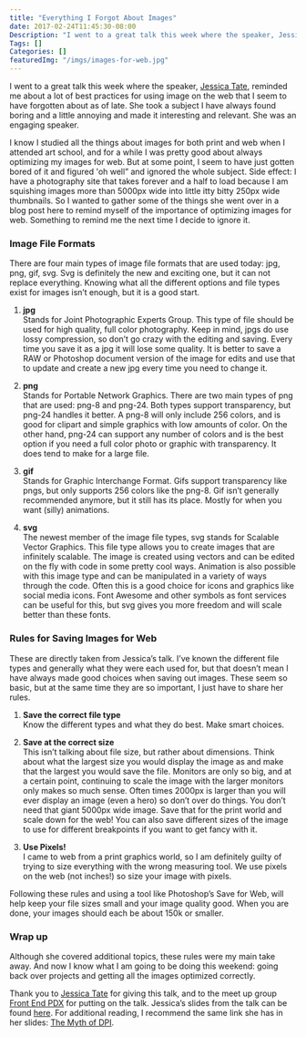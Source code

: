 ```yaml
---
title: "Everything I Forgot About Images"
date: 2017-02-24T11:45:30-08:00
Description: "I went to a great talk this week where the speaker, Jessica Tate, reminded me about a lot of best practices for using image on the web that I seem to have forgotten about as of late."
Tags: []
Categories: []
featuredImg: "/imgs/images-for-web.jpg"
---
```


I went to a great talk this week where the speaker, [Jessica Tate](https://twitter.com/missjessicatate), reminded me about a lot of best practices for using image on the web that I seem to have forgotten about as of late. She took a subject I have always found boring and a little annoying and made it interesting and relevant. She was an engaging speaker.

I know I studied all the things about images for both print and web when I attended art school, and for a while I was pretty good about always optimizing my images for web. But at some point, I seem to have just gotten bored of it and figured 'oh well” and ignored the whole subject. Side effect: I have a photography site that takes forever and a half to load because I am squishing images more than 5000px wide into little itty bitty 250px wide thumbnails. So I wanted to gather some of the things she went over in a blog post here to remind myself of the importance of optimizing images for web. Something to remind me the next time I decide to ignore it.

### Image File Formats

There are four main types of image file formats that are used today: jpg, png, gif, svg. Svg is definitely the new and exciting one, but it can not replace everything. Knowing what all the different options and file types exist for images isn’t enough, but it is a good start.

1. **jpg** <br />
Stands for Joint Photographic Experts Group. This type of file should be used for high quality, full color photography. Keep in mind, jpgs do use lossy compression, so don’t go crazy with the editing and saving. Every time you save it as a jpg it will lose some quality. It is better to save a RAW or Photoshop document version of the image for edits and use that to update and create a new jpg every time you need to change it.

1. **png** <br />
Stands for Portable Network Graphics. There are two main types of png that are used: png-8 and png-24. Both types support transparency, but png-24 handles it better. A png-8 will only include 256 colors, and is good for clipart and simple graphics with low amounts of color. On the other hand, png-24 can support any number of colors and is the best option if you need a full color photo or graphic with transparency. It does tend to make for a large file.

1. **gif** <br />
Stands for Graphic Interchange Format. Gifs support transparency like pngs, but only supports 256 colors like the png-8. Gif isn’t generally recommended anymore, but it still has its place. Mostly for when you want (silly) animations.

1. **svg** <br />
The newest member of the image file types, svg stands for Scalable Vector Graphics. This file type allows you to create images that are infinitely scalable. The image is created using vectors and can be edited on the fly with code in some pretty cool ways. Animation is also possible with this image type and can be manipulated in a variety of ways through the code. Often this is a good choice for icons and graphics like social media icons. Font Awesome and other symbols as font services can be useful for this, but svg gives you more freedom and will scale better than these fonts.

### Rules for Saving Images for Web

These are directly taken from Jessica’s talk. I’ve known the different file types and generally what they were each used for, but that doesn’t mean I have always made good choices when saving out images. These seem so basic, but at the same time they are so important, I just have to share her rules.

1. **Save the correct file type** <br />
Know the different types and what they do best. Make smart choices.

1. **Save at the correct size** <br />
This isn’t talking about file size, but rather about dimensions. Think about what the largest size you would display the image as and make that the largest you would save the file. Monitors are only so big, and at a certain point, continuing to scale the image with the larger monitors only makes so much sense. Often times 2000px is larger than you will ever display an image (even a hero) so don’t over do things. You don’t need that giant 5000px wide image. Save that for the print world and scale down for the web! You can also save different sizes of the image to use for different breakpoints if you want to get fancy with it.

1. **Use Pixels!** <br />
I came to web from a print graphics world, so I am definitely guilty of trying to size everything with the wrong measuring tool. We use pixels on the web (not inches!) so size your image with pixels.

Following these rules and using a tool like Photoshop’s Save for Web, will help keep your file sizes small and your image quality good. When you are done, your images should each be about 150k or smaller.

### Wrap up
Although she covered additional topics, these rules were my main take away. And now I know what I am going to be doing this weekend: going back over projects and getting all the images optimized correctly.

Thank you to [Jessica Tate](https://twitter.com/missjessicatate) for giving this talk, and to the meet up group [Front End PDX](https://www.meetup.com/Front-End-PDX/) for putting on the talk. Jessica’s slides from the talk can be found [here](https://drive.google.com/file/d/0B7VNh2WG2rWKRHp3TXJTZkZFeG8/view). For additional reading, I recommend the same link she has in her slides: [The Myth of DPI](https://www.webdesignerdepot.com/2010/02/the-myth-of-dpi/).
